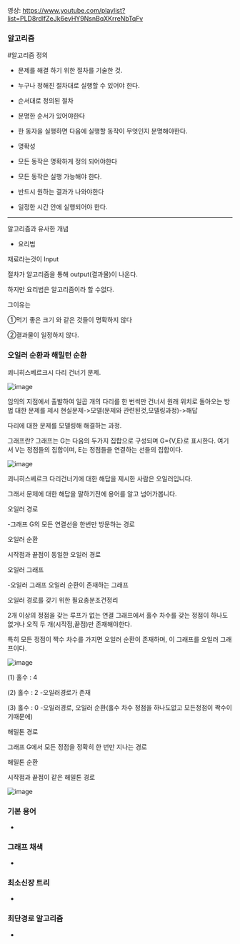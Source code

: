 영상: https://www.youtube.com/playlist?list=PLD8rdlfZeJk6evHY9NsnBqXKrreNbTqFv

### 알고리즘

#알고리즘 정의
- 문제를 해결 하기 위한 절차를 기술한 것.

- 누구나 정해진 절차대로 실행할 수 있어야 한다.



* 순서대로 정의된 절차

- 분명한 순서가 있어야한다

- 한 동자을 실행하면 다음에 실행할 동작이 무엇인지 분명해야한다.

* 명확성 

- 모든 동작은 명확하게 정의 되어야한다

- 모든 동작은 실행 가능해야 한다.

* 반드시 원하는 결과가 나와야한다

* 일정한 시간 안에 실행되어야 한다.

----

알고리즘과 유사한 개념

- 요리법 

재료라는것이 Input

절차가 알고리즘을 통해 output(결과물)이 나온다.

하지만 요리법은 알고리즘이라 할 수없다.

그이유는

①먹기 좋은 크기 와 같은 것들이 명확하지 않다

②결과물이 일정하지 않다.

### 오일러 순환과 해밀턴 순환
쾨니히스베르크시 다리 건너기 문제.

![image](https://user-images.githubusercontent.com/76107714/125154190-cbc41700-e193-11eb-8ba4-4a96165dcc2f.png)

임의의 지점에서 출발하여 일곱 개의 다리를 한 번씩만 건너서 원래 위치로 돌아오는 방법 대한 문제를 제시
현실문제->모델(문제와 관련된것,모델링과정)->해답

다리에 대한 문제를 모델링해 해결하는 과정.


그래프란?
그래프는 G는 다음의 두가지 집합으로 구성되며 G={V,E}로 표시한다. 여기서 V는 정점들의 집합이며, E는 정점들을 연결하는 선들의 집합이다.

![image](https://user-images.githubusercontent.com/76107714/125154202-d8e10600-e193-11eb-9acb-721d6e0aa759.png)

쾨니히스베르크 다리건너기에 대한 해답을 제시한 사람은 오일러입니다.

그래서 문제에 대한 해답을 말하기전에 용어를 알고 넘어가봅니다.

오일러 경로

-그래프 G의 모든 연결선을 한번만 방문하는 경로

오일러 순환

시작점과 끝점이 동일한 오일러 경로

오일러 그래프

-오일러 그래프 오일러 순환이 존재하는 그래프



오일러 경로를 갖기 위한 필요충분조건정리

2개 이상의 정점을 갖는 루프가 없는 연결 그래프에서 홀수 차수를 갖는 정점이 하나도 없거나 오직 두 개(시작점,끝점)만 존재해야한다.

특히 모든 정점이 짝수 차수를 가지면 오일러 순환이 존재하며, 이 그래프를 오일러 그래프이다.



![image](https://user-images.githubusercontent.com/76107714/125154208-e26a6e00-e193-11eb-9cdd-6bd1534cae59.png)


(1) 홀수 : 4

(2) 홀수 : 2 -오일러경로가 존재

(3) 홀수 : 0 -오일러경로, 오일러 순환(홀수 차수 정점을 하나도없고 모든정점이 짝수이기때문에)



해밀톤 경로

그래프 G에서 모든 정점을 정확히 한 번만 지나는 경로

해밀톤 순환

시작점과 끝점이 같은 해밀톤 경로

![image](https://user-images.githubusercontent.com/76107714/125154213-e9917c00-e193-11eb-861e-af57a6a8abfc.png)





### 기본 용어
-

### 그래프 채색
-

### 최소신장 트리
-

### 최단경로 알고리즘
-
